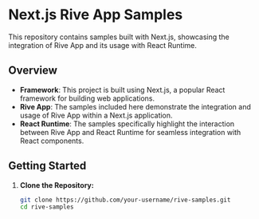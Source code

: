 # Next.js Rive App Samples

This repository contains samples built with Next.js, showcasing the integration of Rive App and its usage with React Runtime.

## Overview

- **Framework**: This project is built using Next.js, a popular React framework for building web applications.
- **Rive App**: The samples included here demonstrate the integration and usage of Rive App within a Next.js application.
- **React Runtime**: The samples specifically highlight the interaction between Rive App and React Runtime for seamless integration with React components.

## Getting Started

1. **Clone the Repository:**

   ```bash
   git clone https://github.com/your-username/rive-samples.git
   cd rive-samples
   ```
